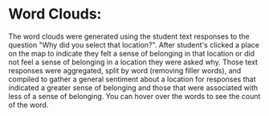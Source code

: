 # Word Clouds: 

The word clouds were generated using the student text responses to the question "Why did you select that location?".
After student's clicked a place on the map to indicate they felt a sense of belonging in that location or did not feel a sense of belonging in a location they were asked why. 
Those text responses were aggregated, split by word (removing filler words), 
and compiled to gather a general sentiment about a location for responses that indicated a greater sense of belonging and those that were associated with less of a sense of belonging. 
You can hover over the words to see the count of the word.  

